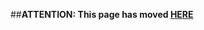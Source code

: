 ##**ATTENTION: This page has moved [HERE](https://github.com/linaro/documentation/wiki/HiKey-RPB-Debian-Build-Source-16.03)**
